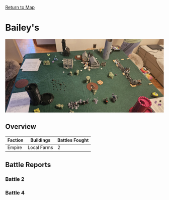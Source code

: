 [Return to Map](https://barry4356.pythonanywhere.com/aof_interactive_map?showBattles=on)

# Bailey's
![Battle2](../static/images/Bailey's1.jpg "Battle2")

## Overview

| Faction | Buildings | Battles Fought |
| --- | --- | --- |
| Empire | Local Farms | 2 |

## Battle Reports
### Battle 2
### Battle 4
